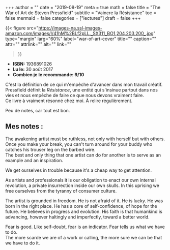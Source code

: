 +++
author = ""
date = "2019-08-19"
meta = true
math = false
title = "The War of Art de Steven Pressfield"
subtitle = "Vaincre la Résistance"
toc = false
mermaid = false
categories = ["lectures"]
draft = false
+++

{{< figure
  src="https://images-na.ssl-images-amazon.com/images/I/41hM%2BLf2pLL._SX311_BO1,204,203,200_.jpg"
  type="margin"
  larg="60%"
  label="war-of-art-cover"
  title=""
  caption=""
  attr=""
  attrlink=""
  alt=""
  link=""
 >}}

* __ISBN:__ 1936891026  
* __Lu le:__ 30 août 2017
* __Combien je le recommande: 9/10__  


  
C'est la définition de ce qui m'empêche d'avancer dans mon travail créatif. Pressfield définit la _Résistance_, une entité qui s'insinue partout dans nos vies et nous empêche de faire ce que nous devons vraiment faire.  
Ce livre à vraiment résonné chez moi. À relire régulièrement.  
 
Peu de notes, car tout est bon.  


## Mes notes :

The awakening artist must be ruthless, not only with herself but with others. Once you make your break, you can't turn around for your buddy who catches his trouser leg on the barbed wire.  
The best and only thing that one artist can do for another is to serve as an example and an inspiration.  

We get ourselves in trouble because it's a cheap way to get attention.  

As artists and professionals it is our obligation to enact our own internal revolution, a private insurrection inside our own skulls. In this uprising we free ourselves from the tyranny of consumer culture.  

The artist is grounded in freedom. He is not afraid of it. He is lucky. He was born in the right place. He has a core of self-confidence, of hope for the future. He believes in progress and evolution. His faith is that humankind is advancing, however haltingly and imperfectly, toward a better world.  

Fear is good. Like self-doubt, fear is an indicator. Fear tells us what we have to do.  
The more scarde we are of a work or calling, the more sure we can be that we have to do it.  

